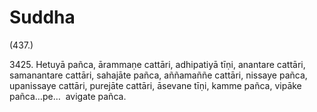 # Suddha

(437.)

3425\. Hetuyā pañca, ārammaṇe cattāri, adhipatiyā tīṇi, anantare cattāri, samanantare cattāri, sahajāte pañca, aññamaññe cattāri, nissaye pañca, upanissaye cattāri, purejāte cattāri, āsevane tīṇi, kamme pañca, vipāke pañca…pe…  avigate pañca.

